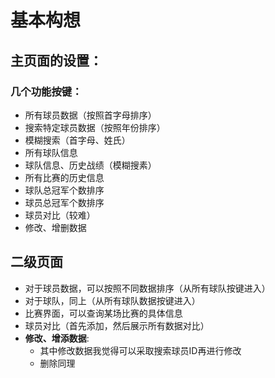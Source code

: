 # 基本构想

## 主页面的设置：
### 几个功能按键：
- 所有球员数据（按照首字母排序）
- 搜索特定球员数据（按照年份排序）
- 模糊搜索（首字母、姓氏）
- 所有球队信息
- 球队信息、历史战绩（模糊搜素）
- 所有比赛的历史信息
- 球队总冠军个数排序
- 球员总冠军个数排序
- 球员对比（较难）
- 修改、增删数据

## 二级页面
- 对于球员数据，可以按照不同数据排序（从所有球队按键进入）
- 对于球队，同上（从所有球队数据按键进入）
- 比赛界面，可以查询某场比赛的具体信息
- 球员对比（首先添加，然后展示所有数据对比）
- **修改、增添数据**: 
    - 其中修改数据我觉得可以采取搜索球员ID再进行修改
    - 删除同理
